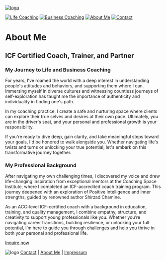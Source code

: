 [![logo](/images/logo.png)](/)

[![Life Coaching](/images/LC_button_2.png)](/life-coaching)   [![Business Coaching](/images/BC_button_2.png)](/business-coaching)   [![About Me](/images/AM_button_2.png)](/about)   [![Contact](/images/C_button_2.png)](/contact)


# About Me

## ICF Certified Coach, Trainer, and Partner

### My Journey to Life and Business Coaching

For years, I've roamed the world with a deep interest in understanding people's attitudes and behaviors, and supporting them where I can. Immersing myself in diverse cultures and witnessing countless journeys of self-exploration has taught me the importance of authenticity and individuality in finding one's path.

In my coaching practice, I create a safe and nurturing space where clients can explore their true selves and desires at their own pace. Ultimately, you are in the driver's seat, and your personal and professional growth is your responsibility.

If you're ready to dive deep, gain clarity, and take meaningful steps toward your goals, I'd be honored to walk alongside you. Whether navigating life's twists and turns or unlocking your true potential, let's embark on this transformative journey together.

### My Professional Background

After navigating my own challenging times, I discovered my voice and drew life-changing inspiration from exceptional mentors at the Coaching Space Institute, where I completed an ICF-accredited coach training program. This journey deepened with an exploration of Positive Intelligence and inner strengths, guided by renowned author Shirzad Chamine.

As an ACC-level ICF-certified coach with a background in education, training, and quality management, I combine empathy, structure, and creativity to support young professionals like you. Whether you’re navigating career transitions, building resilience, or unlocking your full potential, I’m here to guide you through challenges and help you thrive in both your personal and professional life.

[Inquire now](/contact)


![logo](/images/bottom_logo.png)                                                  [Contact](/contact)  |  [About Me](/about)  |  [Impressum](/privacy-policy)
